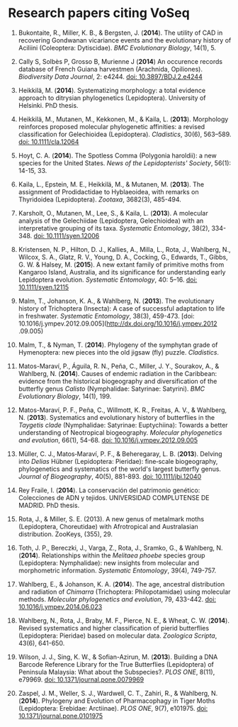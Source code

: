 # Research papers citing VoSeq

1. Bukontaite, R., Miller, K. B., & Bergsten, J. (**2014**). The utility of 
   CAD in recovering Gondwanan vicariance events and the evolutionary history of 
   Aciliini (Coleoptera: Dytiscidae). *BMC Evolutionary Biology*, 14(1), 5.
   
1. Cally S, Solbès P, Grosso B, Murienne J (**2014**) An occurence records 
   database of French Guiana harvestmen (Arachnida, Opiliones). *Biodiversity 
   Data Journal*, 2: e4244.
   [doi: 10.3897/BDJ.2.e4244](http://dx.doi.org/10.3897/BDJ.2.e4244)
   
1. Heikkilä, M. (**2014**). Systematizing morphology: a total evidence 
   approach to ditrysian phylogenetics (Lepidoptera). University of Helsinki. 
   PhD thesis.
   
1. Heikkilä, M., Mutanen, M., Kekkonen, M., & Kaila, L. (**2013**). Morphology 
   reinforces proposed molecular phylogenetic affinities: a revised 
   classification for Gelechioidea (Lepidoptera). *Cladistics*, 30(6), 563–589.
   [doi: 10.1111/cla.12064](http://dx.doi.org/10.1111/cla.12064)

1. Hoyt, C. A. (**2014**). The Spotless Comma (Polygonia haroldii): a new species 
   for the United States.  *News of the Lepidopterists' Society*, 56(1): 14-15, 33.
   
1. Kaila, L., Epstein, M. E., Heikkilä, M., & Mutanen, M. (**2013**). The
   assignment of Prodidactidae to Hyblaeoidea, with remarks on Thyridoidea
   (Lepidoptera). *Zootaxa*, 3682(3), 485-494. 
  
1. Karsholt, O., Mutanen, M., Lee, S., & Kaila, L. (**2013**). A molecular 
   analysis of the Gelechiidae (Lepidoptera, Gelechioidea) with an 
   interpretative grouping of its taxa. *Systematic Entomology*, 38(2), 
   334-348.
   [doi: 10.1111/syen.12006](http://dx.doi.org/10.1111/syen.12006)
   
2. Kristensen, N. P., Hilton, D. J., Kallies, A., Milla, L., Rota, J., Wahlberg, N.,
   Wilcox, S. A., Glatz, R. V., Young, D. A., Cocking, G., Edwards, T.,
   Gibbs, G. W. & Halsey, M. (**2015**). A new extant family of primitive moths
   from Kangaroo Island, Australia, and its significance for understanding
   early Lepidoptera evolution. *Systematic Entomology*, 40: 5–16. 
   [doi: 10.1111/syen.12115](http://dx.doi.org/10.1111/syen.12115)
   
2. Malm, T., Johanson, K. A., & Wahlberg, N. (**2013**). The evolutionary 
   history of Trichoptera (Insecta): A case of successful adaptation to life in 
   freshwater. *Systematic Entomology*, 38(3), 459-473. 
   [doi: 10.1016/j.ympev.2012.09.005](http://dx.doi.org/10.1016/j.ympev.2012
   .09.005)
   
3. Malm, T., & Nyman, T. (**2014**). Phylogeny of the symphytan grade of 
   Hymenoptera: new pieces into the old jigsaw (fly) puzzle. *Cladistics*. 
   
3. Matos-Maraví, P., Águila, R. N., Peña, C., Miller, J. Y., Sourakov, A., 
   & Wahlberg, N. (**2014**). Causes of endemic radiation in the Caribbean: 
   evidence from the historical biogeography and diversification of the 
   butterfly genus *Calisto* (Nymphalidae: Satyrinae: Satyrini). *BMC 
   Evolutionary Biology*, 14(1), 199. 
   
3. Matos-Maraví, P. F., Peña, C., Willmott, K. R., Freitas, A. V., 
   & Wahlberg, N. (**2013**). Systematics and evolutionary history of 
   butterflies in the *Taygetis clade* (Nymphalidae: Satyrinae: Euptychiina):
   Towards a  better understanding of Neotropical biogeography. *Molecular 
   phylogenetics and evolution*, 66(1), 54-68.
   [doi: 10.1016/j.ympev.2012.09.005](http://dx.doi.org/10.1016/j.ympev.2012.09.005)
  
4. Müller, C. J., Matos‐Maraví, P. F., & Beheregaray, L. B. (**2013**). Delving 
   into *Delias* Hübner (Lepidoptera: Pieridae): fine‐scale biogeography, 
   phylogenetics and systematics of the world's largest butterfly genus. 
   *Journal of Biogeography*, 40(5), 881-893.
   [doi: 10.1111/jbi.12040](http://dx.doi.org/10.1111/jbi.12040)
   
4. Rey Fraile, I. (**2014**). La conservación del patrimonio genético: 
   Colecciones de ADN y tejidos. UNIVERSIDAD COMPLUTENSE DE MADRID. PhD thesis.
  
4. Rota, J., & Miller, S. E. (2013). A new genus of metalmark moths 
   (Lepidoptera, Choreutidae) with Afrotropical and Australasian distribution.
   ZooKeys, (355), 29.
   
1. Toth, J. P., Bereczki, J., Varga, Z., Rota, J., Sramko, G., & Wahlberg, 
   N. (**2014**). Relationships within the *Melitaea phoebe* species group 
   (Lepidoptera: Nymphalidae): new insights from molecular and morphometric 
   information. *Systematic Entomology*, 39(4), 749-757. 
   
5. Wahlberg, E., & Johanson, K. A. (**2014**). The age, ancestral distribution
   and radiation of *Chimarra* (Trichoptera: Philopotamidae) using  molecular
   methods. *Molecular phylogenetics and evolution*, 79, 433-442.
   [doi: 10.1016/j.ympev.2014.06.023](http://dx.doi.org/10.1016/j.ympev.2014.06.023)
   
5. Wahlberg, N., Rota, J., Braby, M. F., Pierce, N. E., & Wheat,  C. W.
   (**2014**). Revised systematics and higher classification of pierid 
   butterflies (Lepidoptera: Pieridae) based on molecular data. *Zoologica 
   Scripta*, 43(6), 641-650. 
   
5. Wilson, J. J., Sing, K. W., & Sofian-Azirun, M. (**2013**). Building a DNA 
   Barcode Reference Library for the True Butterflies (Lepidoptera) of 
   Peninsula Malaysia: What about the Subspecies?. *PLOS ONE*, 8(11), e79969.
   [doi: 10.1371/journal.pone.0079969](http://dx.doi.org/10.1371/journal.pone.0079969)

6. Zaspel, J. M., Weller, S. J., Wardwell, C. T., Zahiri, R., & Wahlberg,  N.
   (**2014**). Phylogeny and Evolution of Pharmacophagy in Tiger Moths 
   (Lepidoptera: Erebidae: Arctiinae). *PLOS ONE*, 9(7), e101975.
   [doi: 10.1371/journal.pone.0101975](http://dx.doi.org/10.1371/journal.pone.0101975)
